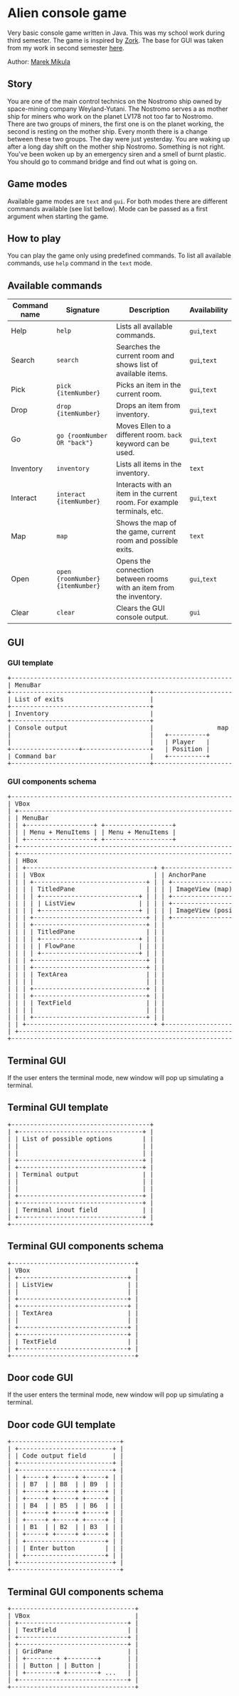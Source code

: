 # Alien console game

Very basic console game written in Java. This was my school work during third semester. The game is inspired
by [Zork](https://en.wikipedia.org/wiki/Zork). The base for GUI was taken from my work in second semester [here](https://github.com/marek-mikula/alien-console-adventure).

Author: [Marek Mikula](https://github.com/marek-mikula)

## Story

You are one of the main control technics on the Nostromo ship owned by space-mining company Weyland-Yutani. The Nostromo
serves a as mother ship for miners who work on the planet LV178 not too far to Nostromo. There are two groups of miners,
the first one is on the planet working, the second is resting on the mother ship. Every month there is a change between
these two groups. The day were just yesterday. You are waking up after a long day shift on the mother ship Nostromo.
Something is not right. You've been woken up by an emergency siren and a smell of burnt plastic. You should go to
command bridge and find out what is going on.

## Game modes

Available game modes are `text` and `gui`. For both modes there are different commands available (see list bellow). Mode can be
passed as a first argument when starting the game.

## How to play

You can play the game only using predefined commands. To list all available commands, use `help` command in the `text`
mode.

## Available commands

| Command name | Signature | Description | Availability
|---|---|---|---|
| Help | ```help``` | Lists all available commands. | `gui`,`text` |
| Search | ```search``` | Searches the current room and shows list of available items. | `gui`,`text` |
| Pick | ```pick {itemNumber}``` | Picks an item in the current room. | `gui`,`text` |
| Drop | ```drop {itemNumber}``` | Drops an item from inventory. | `gui`,`text` |
| Go | ```go {roomNumber OR "back"}``` | Moves Ellen to a different room. ```back``` keyword can be used. | `gui`,`text` |
| Inventory | ```inventory``` | Lists all items in the inventory. | `text` |
| Interact | ```interact {itemNumber}``` | Interacts with an item in the current room. For example terminals, etc. | `gui`,`text` |
| Map | ```map``` | Shows the map of the game, current room and possible exits. | `text` |
| Open | ```open {roomNumber} {itemNumber}``` | Opens the connection between rooms with an item from the inventory. | `gui`,`text` |
| Clear | ```clear``` | Clears the GUI console output. | `gui` |

## GUI

### GUI template

<pre>
+---------------------------------------------------------------------------+
| MenuBar                                                                   |
+-------------------------------------+-------------------------------------+
| List of exits                       |                                     |
+-------------------------------------+                                     |
| Inventory                           |                                     |
+-------------------------------------+                                     |
| Console output                      |                 map                 |
|                                     |   +----------+                      |
|                                     |   | Player   |                      |
+------------------+------------------+   | Position |                      |
| Command bar                         |   +----------+                      |
+-------------------------------------+-------------------------------------+
</pre>

### GUI components schema

<pre>
+-------------------------------------------------------------------------------+
| VBox                                                                          |
| +---------------------------------------------------------------------------+ |
| | MenuBar                                                                   | |
| | +------------------+ +------------------+                                 | |
| | | Menu + MenuItems | | Menu + MenuItems |                                 | |
| | +------------------+ +------------------+                                 | |
| +---------------------------------------------------------------------------+ |
| +---------------------------------------------------------------------------+ |
| | HBox                                                                      | |
| | +----------------------------------+ +----------------------------------+ | |
| | | VBox                             | | AnchorPane                       | | |
| | | +------------------------------+ | | +-----------------+              | | |
| | | | TitledPane                   | | | | ImageView (map) |              | | |
| | | | +--------------------------+ | | | +-----------------+              | | |
| | | | | ListView                 | | | | +----------------------+         | | |
| | | | +--------------------------+ | | | | ImageView (position) |         | | |
| | | +------------------------------+ | | +----------------------+         | | |
| | | +------------------------------+ | |                                  | | |
| | | | TitledPane                   | | |                                  | | |
| | | | +--------------------------+ | | |                                  | | |
| | | | | FlowPane                 | | | |                                  | | |
| | | | +--------------------------+ | | |                                  | | |
| | | +------------------------------+ | |                                  | | |
| | | +------------------------------+ | |                                  | | |
| | | | TextArea                     | | |                                  | | |
| | | |                              | | |                                  | | |
| | | +------------------------------+ | |                                  | | |
| | | +------------------------------+ | |                                  | | |
| | | | TextField                    | | |                                  | | |
| | | |                              | | |                                  | | |
| | | +------------------------------+ | |                                  | | |
| | +----------------------------------+ +----------------------------------+ | |
| +---------------------------------------------------------------------------+ |
+-------------------------------------------------------------------------------+
</pre>

## Terminal GUI

If the user enters the terminal mode, new window will pop up simulating a terminal.

## Terminal GUI template

<pre>
+-------------------------------------+
| +---------------------------------+ |
| | List of possible options        | |
| |                                 | |
| |                                 | |
| +---------------------------------+ |
| +---------------------------------+ |
| | Terminal output                 | |
| |                                 | |
| |                                 | |
| +---------------------------------+ |
| +---------------------------------+ |
| | Terminal inout field            | |
| +---------------------------------+ |
+-------------------------------------+
</pre>

## Terminal GUI components schema

<pre>
+---------------------------------+
| VBox                            |
| +-----------------------------+ |
| | ListView                    | |
| |                             | |
| +-----------------------------+ |
| +-----------------------------+ |
| | TextArea                    | |
| |                             | |
| +-----------------------------+ |
| +-----------------------------+ |
| | TextField                   | |
| +-----------------------------+ |
+---------------------------------+
</pre>

## Door code GUI

If the user enters the terminal mode, new window will pop up simulating a terminal.

## Door code GUI template

<pre>
+-----------------------------+
| +-------------------------+ |
| | Code output field       | |
| +-------------------------+ |
| +-------------------------+ |
| | +-----+ +-----+ +-----+ | |
| | | B7  | | B8  | | B9  | | |
| | +-----+ +-----+ +-----+ | |
| | +-----+ +-----+ +-----+ | |
| | | B4  | | B5  | | B6  | | |
| | +-----+ +-----+ +-----+ | |
| | +-----+ +-----+ +-----+ | |
| | | B1  | | B2  | | B3  | | |
| | +-----+ +-----+ +-----+ | |
| | +---------------------+ | |
| | | Enter button        | | |
| | +---------------------+ | |
| +-------------------------+ |
+-----------------------------+
</pre>

## Terminal GUI components schema

<pre>
+---------------------------------+
| VBox                            |
| +-----------------------------+ |
| | TextField                   | |
| +-----------------------------+ |
| +-----------------------------+ |
| | GridPane                    | |
| | +--------+ +--------+       | |
| | | Button | | Button |       | |
| | +--------+ +--------+ ...   | |
| +-----------------------------+ |
+---------------------------------+
</pre>